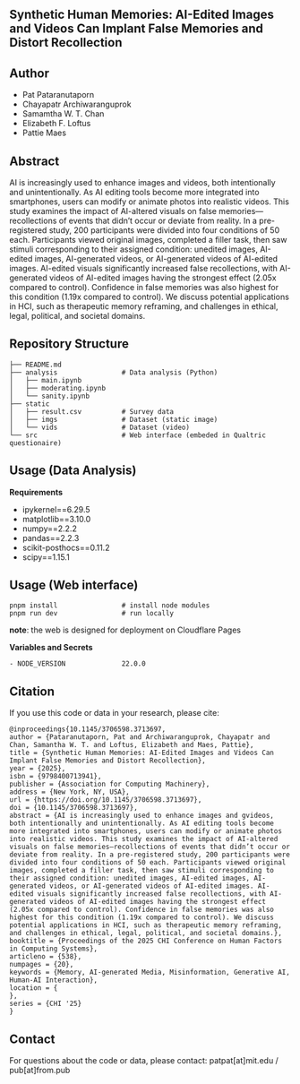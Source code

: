 ## Synthetic Human Memories: AI-Edited Images and Videos Can Implant False Memories and Distort Recollection

## Author
- Pat Pataranutaporn
- Chayapatr Archiwaranguprok
- Samamtha W. T. Chan
- Elizabeth F. Loftus
- Pattie Maes

## Abstract
AI is increasingly used to enhance images and videos, both intentionally and unintentionally. As AI editing tools become more integrated into smartphones, users can modify or animate photos into realistic videos. This study examines the impact of AI-altered visuals on false memories—recollections of events that didn’t occur or deviate from reality. In a pre-registered study, 200 participants were divided into four conditions of 50 each. Participants viewed original images, completed a filler task, then saw stimuli corresponding to their assigned condition: unedited images, AI-edited images, AI-generated videos, or AI-generated videos of AI-edited images. AI-edited visuals significantly increased false recollections, with AI-generated videos of AI-edited images having the strongest effect (2.05x compared to control). Confidence in false memories was also highest for this condition (1.19x compared to control). We discuss potential applications in HCI, such as therapeutic memory reframing, and challenges in ethical, legal, political, and societal domains.


## Repository Structure
```
├── README.md
├── analysis                # Data analysis (Python)
│   ├── main.ipynb
│   ├── moderating.ipynb
│   └── sanity.ipynb
├── static
│   ├── result.csv          # Survey data
│   ├── imgs                # Dataset (static image)
│   └── vids                # Dataset (video)
└── src                     # Web interface (embeded in Qualtric questionaire)
```

## Usage (Data Analysis)

**Requirements**
- ipykernel==6.29.5
- matplotlib==3.10.0
- numpy==2.2.2
- pandas==2.2.3
- scikit-posthocs==0.11.2
- scipy==1.15.1

## Usage (Web interface)

```
pnpm install                # install node modules
pnpm run dev                # run locally
```

**note**: the web is designed for deployment on Cloudflare Pages

**Variables and Secrets**
```
- NODE_VERSION              22.0.0
```


## Citation
If you use this code or data in your research, please cite:

```
@inproceedings{10.1145/3706598.3713697,
author = {Pataranutaporn, Pat and Archiwaranguprok, Chayapatr and Chan, Samantha W. T. and Loftus, Elizabeth and Maes, Pattie},
title = {Synthetic Human Memories: AI-Edited Images and Videos Can Implant False Memories and Distort Recollection},
year = {2025},
isbn = {9798400713941},
publisher = {Association for Computing Machinery},
address = {New York, NY, USA},
url = {https://doi.org/10.1145/3706598.3713697},
doi = {10.1145/3706598.3713697},
abstract = {AI is increasingly used to enhance images and gvideos, both intentionally and unintentionally. As AI editing tools become more integrated into smartphones, users can modify or animate photos into realistic videos. This study examines the impact of AI-altered visuals on false memories—recollections of events that didn’t occur or deviate from reality. In a pre-registered study, 200 participants were divided into four conditions of 50 each. Participants viewed original images, completed a filler task, then saw stimuli corresponding to their assigned condition: unedited images, AI-edited images, AI-generated videos, or AI-generated videos of AI-edited images. AI-edited visuals significantly increased false recollections, with AI-generated videos of AI-edited images having the strongest effect (2.05x compared to control). Confidence in false memories was also highest for this condition (1.19x compared to control). We discuss potential applications in HCI, such as therapeutic memory reframing, and challenges in ethical, legal, political, and societal domains.},
booktitle = {Proceedings of the 2025 CHI Conference on Human Factors in Computing Systems},
articleno = {538},
numpages = {20},
keywords = {Memory, AI-generated Media, Misinformation, Generative AI, Human-AI Interaction},
location = {
},
series = {CHI '25}
}
```

## Contact
For questions about the code or data, please contact: patpat[at]mit.edu / pub[at]from.pub